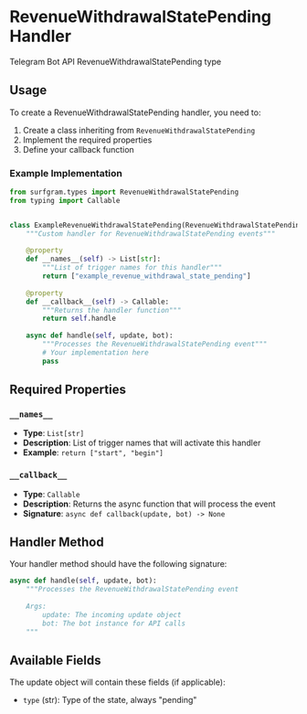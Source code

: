 # RevenueWithdrawalStatePending Handler

Telegram Bot API RevenueWithdrawalStatePending type

## Usage

To create a RevenueWithdrawalStatePending handler, you need to:

1. Create a class inheriting from `RevenueWithdrawalStatePending`
2. Implement the required properties
3. Define your callback function

### Example Implementation

```python
from surfgram.types import RevenueWithdrawalStatePending
from typing import Callable


class ExampleRevenueWithdrawalStatePending(RevenueWithdrawalStatePending):
    """Custom handler for RevenueWithdrawalStatePending events"""
    
    @property
    def __names__(self) -> List[str]:
        """List of trigger names for this handler"""
        return ["example_revenue_withdrawal_state_pending"]
    
    @property
    def __callback__(self) -> Callable:
        """Returns the handler function"""
        return self.handle
    
    async def handle(self, update, bot):
        """Processes the RevenueWithdrawalStatePending event"""
        # Your implementation here
        pass
```

## Required Properties

### `__names__`
- **Type**: `List[str]`
- **Description**: List of trigger names that will activate this handler
- **Example**: `return ["start", "begin"]`

### `__callback__`
- **Type**: `Callable`
- **Description**: Returns the async function that will process the event
- **Signature**: `async def callback(update, bot) -> None`

## Handler Method

Your handler method should have the following signature:

```python
async def handle(self, update, bot):
    """Processes the RevenueWithdrawalStatePending event
    
    Args:
        update: The incoming update object
        bot: The bot instance for API calls
    """
```

## Available Fields

The update object will contain these fields (if applicable):

- `type` (str): Type of the state, always "pending"
